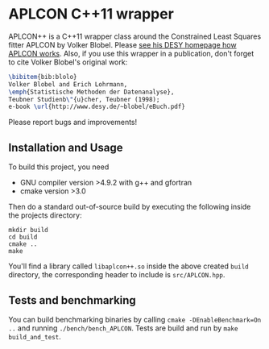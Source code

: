 # APLCON C++11 wrapper

APLCON++ is a C++11 wrapper class around the Constrained Least Squares
fitter APLCON by Volker Blobel. Please <a href="http://www.desy.de/~blobel/wwwcondl.html">see
his DESY homepage how APLCON works</a>. Also, if you use this wrapper
in a publication, don't forget to cite Volker Blobel's original work:

```latex
\bibitem{bib:blolo}
Volker Blobel and Erich Lohrmann,
\emph{Statistische Methoden der Datenanalyse},
Teubner Studienb\"{u}cher, Teubner (1998);
e-book \url{http://www.desy.de/~blobel/eBuch.pdf}
```

Please report bugs and improvements!

## Installation and Usage

To build this project, you need
  * GNU compiler version >4.9.2 with g++ and gfortran
  * cmake version >3.0

Then do a standard out-of-source build by executing the following
inside the projects directory:

    mkdir build
    cd build
    cmake ..
    make

You'll find a library called `libaplcon++.so` inside the above created
`build` directory, the corresponding header to include is
`src/APLCON.hpp`.

## Tests and benchmarking

You can build benchmarking binaries by calling `cmake
-DEnableBenchmark=On ..` and running `./bench/bench_APLCON`. Tests are
build and run by `make build_and_test`.
